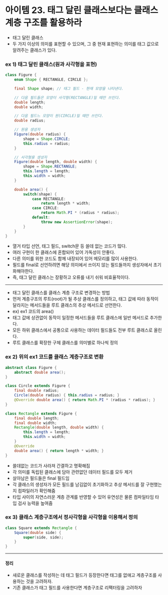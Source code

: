 # 아이템 23. 태그 달린 클래스보다는 클래스 계층 구조를 활용하라

- 태그 달린 클래스
- 두 가지 이상의 의미를 표현할 수 있으며, 그 중 현재 표현하는 의미를 태그 값으로 알려주는 클래스가 있다.

### ex 1) 태그 달린 클래스(원과 사각형을 표현)
 
```java
class Figure {
    enum Shape { RECTANGLE, CIRCLE };

    final Shape shape; // 태그 필드 - 현재 모양을 나타낸다.

    // 다음 필드들은 모양이 사각형(RECTANGLE)일 때만 쓰인다.
    double length;
    double width;

    // 다음 필드느 모양이 원(CIRCLE)일 때만 쓰인다.
    double radius;

    // 원용 생성자
    Figure(double radius) {
        shape = Shape.CIRCLE;
        this.radius = radius;
    }

    // 사각형용 생성자
    Figure(double length, double width) {
        shape = Shape.RECTANGLE;
        this.length = length;
        this.width = width;
    }

    double area() {
        switch(shape) {
            case RECTANGLE:
                return length * width;
            case CIRCLE:
                return Math.PI * (radius * radius);
            default:
                throw new AssertionError(shape);
        }
    }
}
```

- 열거 타입 선언, 태그 필드, switch문 등 쓸데 없는 코드가 많다.
- 여러 구현이 한 클래스에 혼합되어 있어 가독성이 안좋다.
- 다른 의미를 위한 코드도 함께 내장되어 있어 메모리를 많이 사용한다.
- 필드를 final로 선언하려면 해당 의미에서 쓰이지 않는 필드들까지 생성자에서 초기화해야한다.
- 즉, 태그 달린 클래스는 장황하고 오류를 내기 쉬워 비효율적이다.
 
 <hr>

- 태그 달린 클래스를 클래스 계층 구조로 변경하는 방법
- 먼저 계층구조의 루트(root)가 될 추상 클래스를 정의하고, 태그 값에 따라 동작이 달라지는 메서드들을 루트 클래스의 추상 메서드로 선언한다.
- ex) ex1 코드의 area()
- 태그 값에 상관없이 동작이 일정한 메서드들을 루트 클래스에 일반 메서드로 추가한다.
- 모든 하위 클래스에서 공통으로 사용하는 데이터 필드들도 전부 루트 클래스로 올린다.
- 루트 클래스를 확장한 구체 클래스를 의미별로 하나씩 정의
 

### ex 2) 위의 ex1 코드를 클래스 계층구조로 변환

``` java
abstract class Figure {
    abstract double area();
}

class Circle extends Figure {
    final double radius;
    Circle(double radius) { this.radius = radius; }
    @Override double area() { return Math.PI * (radius * radius); }
}

class Rectangle extends Figure {
    final double length;
    final double width;
    Rectangle(double length, double width) {
        this.length = length;
        this.width = width;
    }
    @Override
    double area() { return length * width; }
}
```

- 쓸데없는 코드가 사라져 간결하고 명확해짐
- 각 의미를 독립된 클래스에 담아 관련없던 데이터 필드를 모두 제거
- 살아남은 필드들은 final 필드임
- 각 클래스의 생성자가 모든 필드를 남김없이 초기화하고 추상 메서드를 잘 구현했는 지 컴파일러가 확인해줌
- 타입 사이의 자연스러운 계층 관계를 반영할 수 있어 유연성은 물론 컴파일타임 타입 검사 능력을 높여줌
 

### ex 3) 클래스 계층구조에서 정사각형을 사각형을 이용해서 정의

``` java 
class Square extends Rectangle {
    Square(double side) {
        super(side, side);
    }
}
```
 
<hr>

#### 정리
- 새로운 클래스를 작성하는 데 태그 필드가 등장한다면 태그를 없애고 계층구조를 사용하는 것을 고려하자.
- 기존 클래스가 태그 필드를 사용한다면 계층구조로 리팩터링을 고려하자
